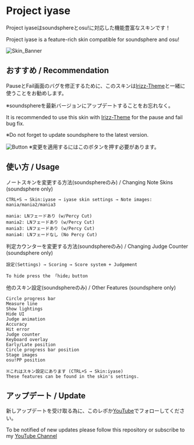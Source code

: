 # Project iyase
Project iyaseはsoundsphereとosu!に対応した機能豊富なスキンです！

Project iyase is a feature-rich skin compatible for soundsphere and osu!

![Skin_Banner](https://github.com/iyaseotoge/Project-iyase/assets/168723509/13a1049a-c195-4469-9281-d67e738eb185)

## おすすめ / Recommendation
PauseとFail画面のバグを修正するために、このスキンは[Irizz-Theme](https://github.com/Thetan-ILW/Irizz-Theme)と一緒に使うことをお勧めします。

※soundsphereを最新バージョンにアップデートすることをお忘れなく。

It is recommended to use this skin with [Irizz-Theme](https://github.com/Thetan-ILW/Irizz-Theme) for the pause and fail bug fix.

※Do not forget to update soundsphere to the latest version.

![Button](https://github.com/iyaseotoge/Project-iyase/assets/168723509/7768291a-5380-4199-ab18-54110553149c)
※変更を適用するにはこのボタンを押す必要があります。

## 使い方 / Usage
ノートスキンを変更する方法(soundsphereのみ) / Changing Note Skins (soundsphere only)
```
CTRL+S → Skin:iyase → iyase skin settings → Note images: mania/mania2/mania3

mania: LNフェードあり (w/Percy Cut)
mania2: LNフェードあり (w/Percy Cut)
mania3: LNフェードあり (w/Percy Cut)
mania4: LNフェードなし (No Percy Cut)
```

判定カウンターを変更する方法(soundsphereのみ) / Changing Judge Counter (soundsphere only)
```
設定(Settings) → Scoring → Score system + Judgement

To hide press the 「hide」button
```

他のスキン設定(soundsphereのみ) / Other Features (soundsphere only)
```
Circle progress bar
Measure line
Show lightings
Hide UI
Judge animation
Accuracy
Hit error
Judge counter
Keyboard overlay
Early/Late position
Circle progress bar position
Stage images
osu!PP position

※これはスキン設定にあります (CTRL+S → Skin:iyase)
These features can be found in the skin's settings.
```

## アップデート / Update
新しアップデートを受け取る為に、このレポか[YouTube](https://www.youtube.com/@iyase_otoge)でフォローしてください。

To be notified of new updates please follow this repository or subscribe to my [YouTube Channel](https://www.youtube.com/@iyase_otoge)
